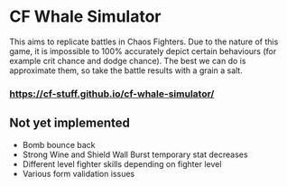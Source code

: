 # CF Whale Simulator
This aims to replicate battles in Chaos Fighters. Due to the nature of this game, it is impossible to 100% accurately depict certain behaviours (for example crit chance and dodge chance). The best we can do is approximate them, so take the battle results with a grain a salt.

### https://cf-stuff.github.io/cf-whale-simulator/

## Not yet implemented
- Bomb bounce back
- Strong Wine and Shield Wall Burst temporary stat decreases
- Different level fighter skills depending on fighter level
- Various form validation issues
